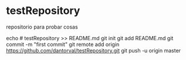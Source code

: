 # testRepository
repositorio para probar cosas

echo # testRepository >> README.md
git init
git add README.md
git commit -m "first commit"
git remote add origin https://github.com/dantorval/testRepository.git
git push -u origin master
